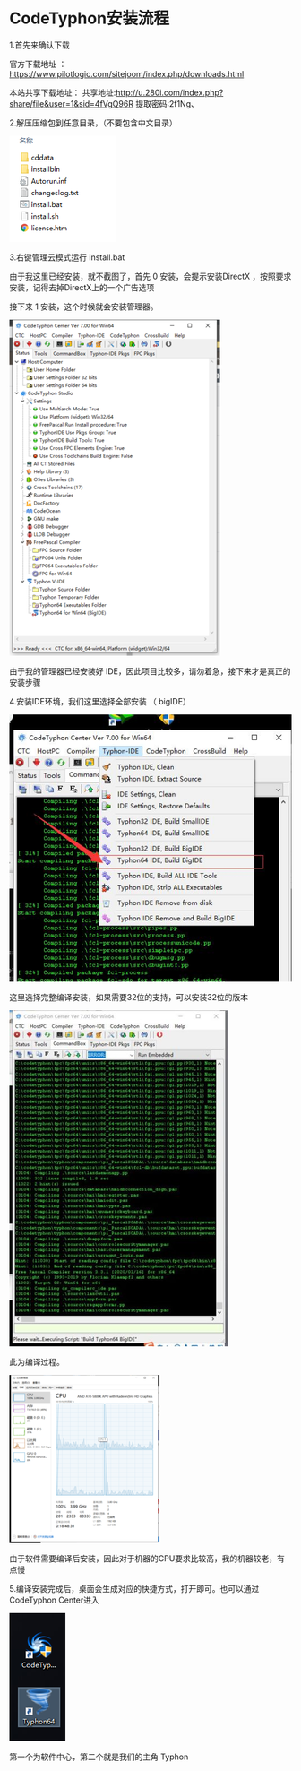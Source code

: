 # CodeTyphon安装流程

1.首先来确认下载

官方下载地址 ： https://www.pilotlogic.com/sitejoom/index.php/downloads.html

本站共享下载地址：
共享地址:http://u.280i.com/index.php?share/file&user=1&sid=4fVgQ96R 提取密码:2f1Ng、

2.解压压缩包到任意目录，（不要包含中文目录）

![img](Install/20200317141423.png)

3.右键管理云模式运行 install.bat

由于我这里已经安装，就不截图了，首先 0 安装，会提示安装DirectX ，按照要求安装，记得去掉DirectX上的一个广告选项

接下来 1 安装，这个时候就会安装管理器。

[![img](Install/20200317141633-376x600.png)](https://www.280i.com/wp-content/uploads/2020/03/20200317141633.png)

由于我的管理器已经安装好 IDE，因此项目比较多，请勿着急，接下来才是真正的安装步骤

4.安装IDE环境，我们这里选择全部安装 （ bigIDE）

[![img](Install/20200317142059.jpg)](https://www.280i.com/wp-content/uploads/2020/03/20200317142059.jpg)

这里选择完整编译安装，如果需要32位的支持，可以安装32位的版本

[![img](Install/20200317142050-391x600.jpg)](https://www.280i.com/wp-content/uploads/2020/03/20200317142050.jpg)

此为编译过程。

[![img](Install/20200317142108-268x300.png)](https://www.280i.com/wp-content/uploads/2020/03/20200317142108.png)

由于软件需要编译后安装，因此对于机器的CPU要求比较高，我的机器较老，有点慢

5.编译安装完成后，桌面会生成对应的快捷方式，打开即可。也可以通过 CodeTyphon Center进入

![](Install/20200324205838.png)

第一个为软件中心，第二个就是我们的主角 Typhon